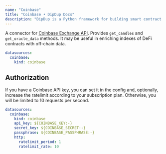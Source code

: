 ```yaml
---
name: "Coinbase"
title: "Coinbase • DipDup Docs"
description: "DipDup is a Python framework for building smart contract indexers. It helps developers focus on business logic instead of writing a boilerplate to store and serve data."
---
```


A connector for [Coinbase Exchange API](https://docs.cloud.coinbase.com/exchange/docs/welcome). Provides `get_candles` and `get_oracle_data` methods. It may be useful in enriching indexes of DeFi contracts with off-chain data.

```yaml [dipdup.yaml]
datasources:
  coinbase:
    kind: coinbase
```

## Authorization

If you have a Coinbase API key, you can set it in the config and, optionally, increase the ratelimit according to your subscription plan. Otherwise, you will be limited to 10 requests per second.

```yaml [dipdup.yaml]
datasources:
  coinbase:
    kind: coinbase
    api_key: ${COINBASE_KEY:-}
    secret_key: ${COINBASE_SECRET:-}
    passphrase: ${COINBASE_PASSPHRASE:-}
    http:
      ratelimit_period: 1
      ratelimit_rate: 10
```
